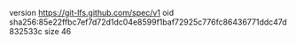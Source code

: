 version https://git-lfs.github.com/spec/v1
oid sha256:85e22ffbc7ef7d72d1dc04e8599f1baf72925c776fc86436771ddc47d832533c
size 46
